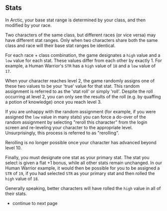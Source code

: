 &nbsp;
## Stats

In Arctic, your base stat range is determined by your class, and then modified by your race.

Two characters of the same class, but different races (or vice versa) may have different stat ranges. Only when two characters share both the same class and race will their base stat ranges be identical. 

For each race + class combination, the game designates a `high` value and a `low` value for each stat. These values differ from each other by exactly 1. For example, a Human Warrior's `STR` has a `high` value of `18` and a `low` value of `17`.

When your character reaches level 2, the game randomly assigns one of these two values to be your 'true' value for that stat. This random assignment is referred to as the 'stat roll' or simply 'roll'. Despite the roll occurring at level 2, you can only see the results of the roll (e.g. by quaffing a potion of knowledge) once you reach level 3.

If you are unhappy with the random assignment (for example, if you were assigned the `low` value in many stats) you can force a do-over of the random assignment by selecting "reroll this character" from the login screen and re-leveling your character to the appropriate level. Unsurprisingly, this process is referred to as "rerolling".

Rerolling is no longer possible once your character has advanced beyond level 10.

Finally, you must designate one stat as your primary stat. The stat you select is given a flat +1 bonus, while all other stats remain unchanged. In our Human Warrior example, it would then be possible for you to be assigned a `STR` of `19`, if you had selected `STR` as your primary stat and then rolled the `high` value of `18`.

Generally speaking, better characters will have rolled the `high` value in all of their stats.

- continue to next page
